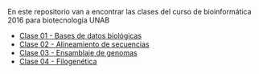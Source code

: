 En este repositorio van a encontrar las clases del curso de bioinformática 2016 para biotecnología UNAB

- [Clase 01 - Bases de datos biológicas](https://github.com/bioinf-biotec/clases_bioinf/raw/master/clase01.pdf)
- [Clase 02 - Alineamiento de secuencias](https://github.com/bioinf-biotec/clases_bioinf/raw/master/clase02.pdf)  
- [Clase 03 - Ensamblaje de genomas](https://github.com/bioinf-biotec/clases_bioinf/raw/master/c03.pdf)  
- [Clase 04 - Filogenética](https://github.com/bioinf-biotec/clases_bioinf/raw/master/c04.pdf)  
